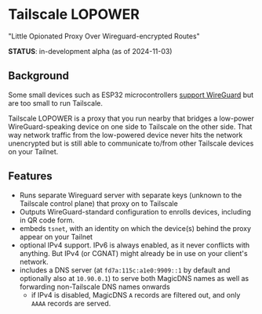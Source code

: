 # Tailscale LOPOWER

"Little Opionated Proxy Over Wireguard-encrypted Routes"

**STATUS**: in-development alpha (as of 2024-11-03)
 
## Background

Some small devices such as ESP32 microcontrollers [support WireGuard](https://github.com/ciniml/WireGuard-ESP32-Arduino) but are too small to run Tailscale.

Tailscale LOPOWER is a proxy that you run nearby that bridges a low-power WireGuard-speaking device on one side to Tailscale on the other side. That way network traffic from the low-powered device never hits the network unencrypted but is still able to communicate to/from other Tailscale devices on your Tailnet.

## Features

* Runs separate Wireguard server with separate keys (unknown to the Tailscale control plane) that proxy on to Tailscale
* Outputs WireGuard-standard configuration to enrolls devices, including in QR code form.
* embeds `tsnet`, with an identity on which the device(s) behind the proxy appear on your Tailnet
* optional IPv4 support. IPv6 is always enabled, as it never conflicts with anything. But IPv4 (or CGNAT) might already be in use on your client's network.
* includes a DNS server (at `fd7a:115c:a1e0:9909::1` by default and optionally also at `10.90.0.1`) to serve both MagicDNS names as well as forwarding non-Tailscale DNS names onwards
    * if IPv4 is disabled, MagicDNS `A` records are filtered out, and only `AAAA` records are served.
